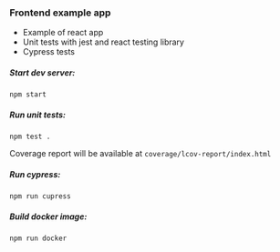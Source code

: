 ### Frontend example app
- Example of react app
- Unit tests with jest and react testing library
- Cypress tests

##### Start dev server: 
`npm start`

##### Run unit tests: 
`npm test .`

Coverage report will be available at `coverage/lcov-report/index.html`

##### Run cypress:
`npm run cupress`

##### Build docker image: 
`npm run docker`
